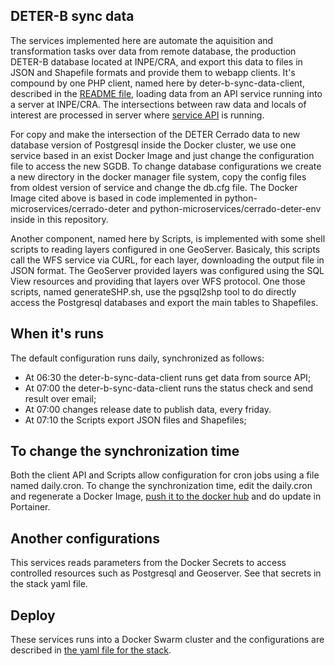 ## DETER-B sync data

The services implemented here are automate the aquisition and transformation tasks over data from remote database, the production DETER-B database located at INPE/CRA, and export this data to files in JSON and Shapefile formats and provide them to webapp clients. It's compound by one PHP client, named here by deter-b-sync-data-client, described in the [README file](https://github.com/Terrabrasilis/terrabrasilis-deter-sync-amz/tree/master/client-api/php-client), loading data from an API service running into a server at INPE/CRA. The intersections between raw data and locals of interest are processed in server where [service API](https://gitlab.dpi.inpe.br/andre.carvalho/deterb_amz_api/) is running.

For copy and make the intersection of the DETER Cerrado data to new database version of Postgresql inside the Docker cluster, we use one service based in an exist Docker Image and just change the configuration file to access the new SGDB. To change database configurations we create a new directory in the docker manager file system, copy the config files from oldest version of service and change the db.cfg file. The Docker Image cited above is based in code implemented in python-microservices/cerrado-deter and python-microservices/cerrado-deter-env inside in this repository.

Another component, named here by Scripts, is implemented with some shell scripts to reading layers configured in one GeoServer. Basicaly, this scripts call the WFS service via CURL, for each layer, downloading the output file in JSON format. The GeoServer provided layers was configured using the SQL View resources and providing that layers over WFS protocol. One those scripts, named generateSHP.sh, use the pgsql2shp tool to do directly access the Postgresql databases and export the main tables to Shapefiles.

## When it's runs

The default configuration runs daily, synchronized as follows:

- At 06:30 the deter-b-sync-data-client runs get data from source API;
- At 07:00 the deter-b-sync-data-client runs the status check and send result over email;
- At 07:00 changes release date to publish data, every friday.
- At 07:10 the Scripts export JSON files and Shapefiles;

## To change the synchronization time

Both the client API and Scripts allow configuration for cron jobs using a file named daily.cron. To change the synchronization time, edit the daily.cron and regenerate a Docker Image, [push it to the docker hub](https://gitlab.dpi.inpe.br/terrabrasilis/terrabrasilis/wikis/how-to-setup-docker-on-ubuntu#up-the-image-to-docker-hub) and do update in Portainer.

## Another configurations

This services reads parameters from the Docker Secrets to access controlled resources such as Postgresql and Geoserver. See that secrets in the stack yaml file.

## Deploy

These services runs into a Docker Swarm cluster and the configurations are described in [the yaml file for the stack](https://github.com/Terrabrasilis/docker-stacks/blob/master/deter-sync/data-service-auth.yaml).
